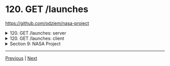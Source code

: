 # 120. GET /launches

https://github.com/odziem/nasa-project

<details>
  <summary> 120. GET /launches: server </summary>

-   `server/src/models/launches.model.js` 
```
const launches = new Map();

const launch = {
    flightNumber: 100,
    mission: 'Kepler Exploration X',
    rocket: 'Explorer IS1',
    launchDate: new Date('December 27, 2030'),
    destination: 'Kepler-442 b',
    customer: ['ZTM', 'NASA'],
    upcoming: true,
    success: true
};

launches.set(launch.flightNumber, launch);

module.exports = {
    launches,
}
```

-   `server/src/app.js`
```
const path = require('path');
const express = require('express');
const cors = require('cors');
const morgan = require('morgan');

const planetsRouter = require('./routes/planets/planets.router');
const launchesRouter = require('./routes/launches/launches.router');

const app = express();

app.use(cors({
    origin: 'http://localhost:3000',
}));
app.use(morgan('combined'));

app.use(express.json());
app.use(express.static(path.join(__dirname, '..', 'public' )));

app.use(planetsRouter);
app.use(launchesRouter);
app.get('/', (req, res) => {
    res.sendFile(path.join(__dirname, '..', 'public', 'index.html'))
})

module.exports = app;
```

-   `server/src/routes/launches/launches.router.js`
```
const express = require('express');
const {
    getAllLaunches,
} = require('./launches.controller');

const launchesRouter = express.Router();

launchesRouter.get('/launches', getAllLaunches);

module.exports = launchesRouter;
```

-   `server/src/routes/launches/launches.controller.js`
```
const { launches } = require('../../models/launches.model');

function getAllLaunches(req, res) {
    return res.status(200).json(Array.from(launches.values()));
}

module.exports = {
    getAllLaunches,
}
```

- under project root run `npm run server`

<p align="center" >
    <img src="../imags/120_GET_launches.png" width="100%" > 
</p> 

- goto postman `GET http://localhost:8000/launches`

<p align="center" >
    <img src="../imags/120_GET_launches_2.png" width="100%" > 
</p> 

- goto postman `GET http://localhost:8000/planets`

<p align="center" >
    <img src="../imags/120_GET_launches_3.png" width="100%" > 
</p> 

</details>

<details>
  <summary> 120. GET /launches: client </summary>

-   `client/src/hooks/request.js`
```

```

- under project root run `npm run deploy`

- goto `http://localhost:8000/`

<p align="center" >
    <img src="../imags/120_GET_launches_4.png" width="100%" > 
</p> 

</details>

<details>
  <summary> Section 9: NASA Project </summary>

  - [Codebase: nasa-project](../src/9_nasa-project)

</details>



---

[Previous](./119_The-Launches-Model.md) | [Next]()